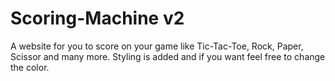 # Scoring-Machine v2
A website for you to score on your game like Tic-Tac-Toe, Rock, Paper, Scissor and many more. Styling is added and if you want feel free to change the color.
